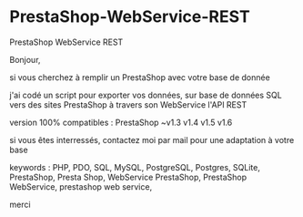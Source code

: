 # PrestaShop-WebService-REST
PrestaShop WebService REST

Bonjour,

si vous cherchez à remplir un PrestaShop avec votre base de donnée

j'ai codé un script pour exporter vos données, sur base de données SQL
vers des sites PrestaShop à travers son WebService l'API REST

version 100% compatibles :
PrestaShop ~v1.3 v1.4 v1.5 v1.6

si vous êtes interressés, contactez moi par mail pour une adaptation à votre base

keywords :
PHP, PDO, SQL, MySQL, PostgreSQL, Postgres, SQLite, 
PrestaShop, Presta Shop, WebService PrestaShop, PrestaShop WebService, prestashop web service, 

merci
